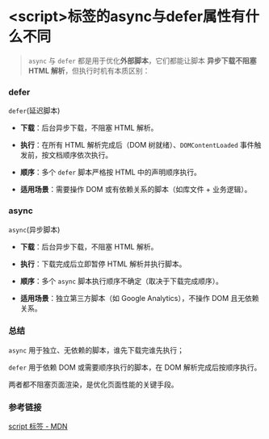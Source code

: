 # \<script\>标签的async与defer属性有什么不同

> `async` 与 `defer` 都是用于优化**外部脚本**，它们都能让脚本 **异步下载不阻塞 HTML 解析**，但执行时机有本质区别：

### defer

`defer`(延迟脚本)

* **下载**：后台异步下载，不阻塞 HTML 解析。

* **执行**：在所有 HTML 解析完成后（DOM 树就绪）、`DOMContentLoaded` 事件触发前，按文档顺序依次执行。

* **顺序**：多个 `defer` 脚本严格按 HTML 中的声明顺序执行。

* **适用场景**：需要操作 DOM 或有依赖关系的脚本（如库文件 + 业务逻辑）。


### async

`async`(异步脚本)

* **下载**：后台异步下载，不阻塞 HTML 解析。

* **执行**：下载完成后立即暂停 HTML 解析并执行脚本。

* **顺序**：多个 `async` 脚本执行顺序不确定（取决于下载完成顺序）。

* **适用场景**：独立第三方脚本（如 Google Analytics），不操作 DOM 且无依赖关系。


### 总结

`async` 用于独立、无依赖的脚本，谁先下载完谁先执行；

`defer` 用于依赖 DOM 或需要顺序执行的脚本，在 DOM 解析完成后按顺序执行。

两者都不阻塞页面渲染，是优化页面性能的关键手段。 

### 参考链接

[script 标签 - MDN](https://developer.mozilla.org/zh-CN/docs/Web/HTML/Reference/Elements/script)
